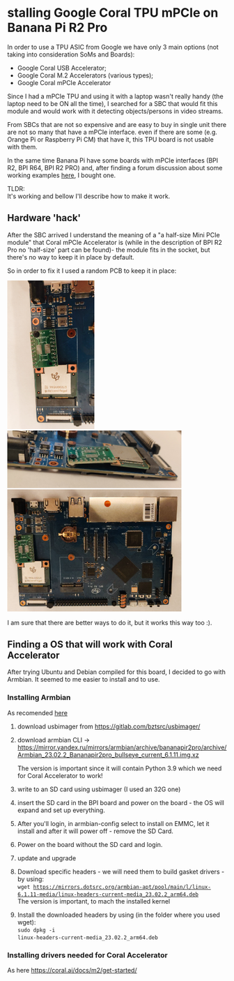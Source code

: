 # stalling Google Coral TPU mPCIe on Banana Pi R2 Pro

In order to use a TPU ASIC from Google we have only 3 main options (not taking into consideration SoMs and Boards): 
- Google Coral USB Accelerator;  
- Google Coral M.2 Accelerators (various types);  
- Google Coral mPCIe Accelerator

Since I had a mPCIe TPU and using it with a laptop wasn't really handy (the laptop need to be ON all the time), I searched for a SBC that would fit this module and would work with it detecting objects/persons in video streams.

From SBCs that are not so expensive and are easy to buy in single unit there are not so many that have a mPCIe interface. even if there are some (e.g. Orange Pi or Raspberry Pi CM) that have it, this TPU board is not usable with them.

In the same time Banana Pi have some boards with mPCIe interfaces (BPI R2, BPI R64, BPI R2 PRO) and, after finding a forum discussion about some working examples [here](https://forum.banana-pi.org/t/bpi-r64-pcie-issues/10284/4), I bought one.

TLDR:  
It's working and bellow I'll describe how to make it work.  

## Hardware 'hack'
After the SBC arrived I understand the meaning of a "a half-size Mini PCIe module" that Coral mPCIe Accelerator is (while in the description of BPI R2 Pro no 'half-size' part can be found)- the module fits in the socket, but there's no way to keep it in place by default.

So in order to fix it I used a random PCB to keep it in place:

<img src="Images/pcb2.jpg" width="200">  

<img src="Images/pcb3.jpg" width="400">  

<img src="Images/pcb1.jpg" width="400">  

I am sure that there are better ways to do it, but it works this way too :).  

## Finding a OS that will work with Coral Accelerator

After trying Ubuntu and Debian compiled for this board, I decided to go with Armbian. It seemed to me easier to install and to use.

### Installing Armbian  

As recomended [here](https://docs.armbian.com/User-Guide_Getting-Started/:)

1. download usbimager from https://gitlab.com/bztsrc/usbimager/  

2. download armbian CLI -> https://mirror.yandex.ru/mirrors/armbian/archive/bananapir2pro/archive/Armbian_23.02.2_Bananapir2pro_bullseye_current_6.1.11.img.xz  

    The version is important since it will contain Python 3.9 which we need for Coral Accelerator to work!  

3. write to an SD card using usbimager (I used an 32G one)

4. insert the SD card in the BPI board and power on the board - the OS will expand and set up everything.  
5. After you'll login, in armbian-config select to install on EMMC, let it install and after it will power off - remove the SD Card.
6. Power on the board without the SD card and login.
7. update and upgrade
8. Download specific headers - we will need them to build gasket drivers - by using:  
    <code>wget https://mirrors.dotsrc.org/armbian-apt/pool/main/l/linux-6.1.11-media/linux-headers-current-media_23.02.2_arm64.deb</code>  
    The version is important, to mach the installed kernel  

9. Install the downloaded headers by using (in the folder where you used wget):  
    <code>sudo dpkg -i linux-headers-current-media_23.02.2_arm64.deb</code>  

### Installing drivers needed for Coral Accelerator  
As here https://coral.ai/docs/m2/get-started/




